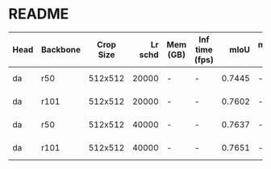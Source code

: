 # README
| Head | Backbone | Crop Size | Lr schd | Mem (GB) | Inf time (fps) |  mIoU  | mIoU(multi scale) |                                                                                                                                                                              download                                                                                                                                                                              |
|------|----------|-----------|--------:|----------|----------------|-------:|-------------------|--------------------------------------------------------------------------------------------------------------------------------------------------------------------------------------------------------------------------------------------------------------------------------------------------------------------------------------------------------------------|
| da   | r50      | 512x512   |   20000 | -        | -              | 0.7445 | -                 | [model](https://open-mmlab.s3.ap-northeast-2.amazonaws.com/mmsegmentation/models/danet/da_r50_512x512_20ki_voc12aug/da_r50_512x512_20ki_voc12aug_20200618_070026-c526c92c.pth) &#124; [log](https://open-mmlab.s3.ap-northeast-2.amazonaws.com/mmsegmentation/models/danet/da_r50_512x512_20ki_voc12aug/da_r50_512x512_20ki_voc12aug-20200618_070026.log.json)     |
| da   | r101     | 512x512   |   20000 | -        | -              | 0.7602 | -                 | [model](https://open-mmlab.s3.ap-northeast-2.amazonaws.com/mmsegmentation/models/danet/da_r101_512x512_20ki_voc12aug/da_r101_512x512_20ki_voc12aug_20200618_070026-dc189fd0.pth) &#124; [log](https://open-mmlab.s3.ap-northeast-2.amazonaws.com/mmsegmentation/models/danet/da_r101_512x512_20ki_voc12aug/da_r101_512x512_20ki_voc12aug-20200618_070026.log.json) |
| da   | r50      | 512x512   |   40000 | -        | -              | 0.7637 | -                 | [model](https://open-mmlab.s3.ap-northeast-2.amazonaws.com/mmsegmentation/models/danet/da_r50_512x512_40ki_voc12aug/da_r50_512x512_40ki_voc12aug_20200613_235526-28187c65.pth) &#124; [log](https://open-mmlab.s3.ap-northeast-2.amazonaws.com/mmsegmentation/models/danet/da_r50_512x512_40ki_voc12aug/da_r50_512x512_40ki_voc12aug-20200613_235526.log.json)     |
| da   | r101     | 512x512   |   40000 | -        | -              | 0.7651 | -                 | [model](https://open-mmlab.s3.ap-northeast-2.amazonaws.com/mmsegmentation/models/danet/da_r101_512x512_40ki_voc12aug/da_r101_512x512_40ki_voc12aug_20200613_223031-780e0198.pth) &#124; [log](https://open-mmlab.s3.ap-northeast-2.amazonaws.com/mmsegmentation/models/danet/da_r101_512x512_40ki_voc12aug/da_r101_512x512_40ki_voc12aug-20200613_223031.log.json) |
